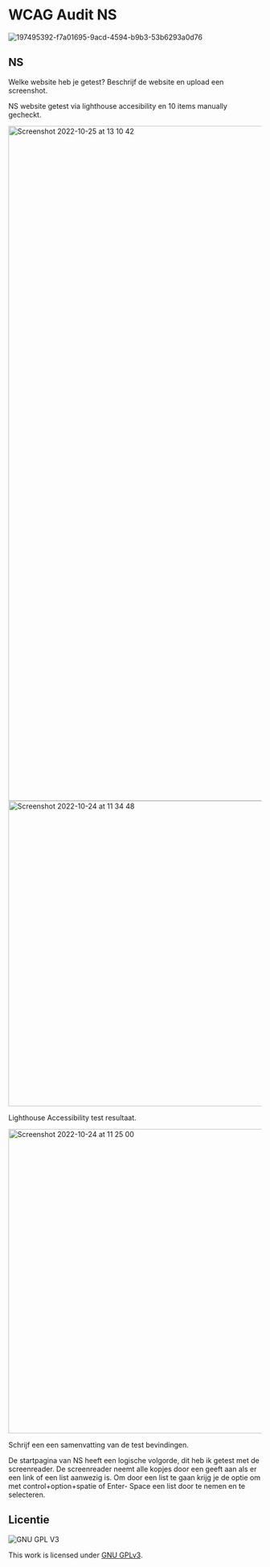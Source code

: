 


# WCAG Audit NS

![197495392-f7a01695-9acd-4594-b9b3-53b6293a0d76](https://user-images.githubusercontent.com/94745953/200551600-18e7fad6-8a9e-4d51-9673-25d40431c513.jpeg)



## NS

Welke website heb je getest? Beschrijf de website en upload een screenshot. 

NS website getest via lighthouse accesibility en 10 items manually gecheckt.

<img width="1341" alt="Screenshot 2022-10-25 at 13 10 42" src="https://user-images.githubusercontent.com/94745953/200548478-9267a9d6-5e26-4b15-8142-3de14197be13.png">


<img width="607" alt="Screenshot 2022-10-24 at 11 34 48" src="https://user-images.githubusercontent.com/94745953/200551122-5410f0cd-cbaa-40cc-a19e-fd0d1311d590.png">




Lighthouse Accessibility test resultaat.

<img width="605" alt="Screenshot 2022-10-24 at 11 25 00" src="https://user-images.githubusercontent.com/94745953/200548514-d8e07602-d361-467a-a59f-b5331fe13ad2.png">




Schrijf een een samenvatting van de test bevindingen.

De startpagina van NS heeft een logische volgorde, dit heb ik getest met de screenreader. De screenreader neemt alle kopjes door een geeft aan als er een link of een list aanwezig is. Om door een list te gaan krijg je de optie om met control+option+spatie of Enter- Space een list door te nemen en te selecteren.




## Licentie

![GNU GPL V3](https://www.gnu.org/graphics/gplv3-127x51.png)

This work is licensed under [GNU GPLv3](./LICENSE).
